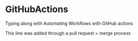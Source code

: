 # GitHubActions
Typing along with Automating Workflows with GitHub actions

This line was added through a pull request > merge process
